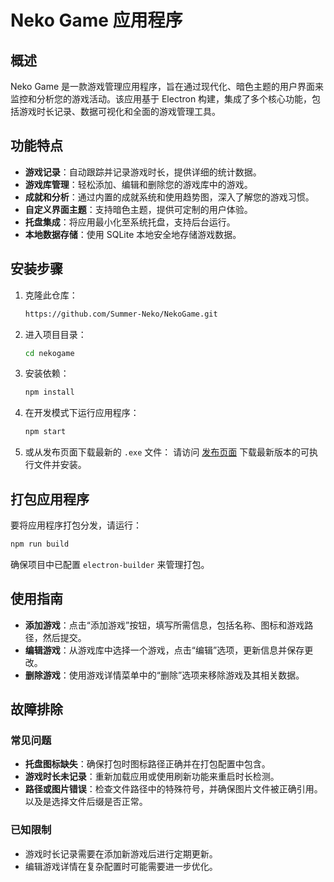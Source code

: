 # Neko Game 应用程序

## 概述
Neko Game 是一款游戏管理应用程序，旨在通过现代化、暗色主题的用户界面来监控和分析您的游戏活动。该应用基于 Electron 构建，集成了多个核心功能，包括游戏时长记录、数据可视化和全面的游戏管理工具。

## 功能特点
- **游戏记录**：自动跟踪并记录游戏时长，提供详细的统计数据。
- **游戏库管理**：轻松添加、编辑和删除您的游戏库中的游戏。
- **成就和分析**：通过内置的成就系统和使用趋势图，深入了解您的游戏习惯。
- **自定义界面主题**：支持暗色主题，提供可定制的用户体验。
- **托盘集成**：将应用最小化至系统托盘，支持后台运行。
- **本地数据存储**：使用 SQLite 本地安全地存储游戏数据。

## 安装步骤
1. 克隆此仓库：
   ```bash
   https://github.com/Summer-Neko/NekoGame.git
   ```
2. 进入项目目录：
   ```bash
   cd nekogame
   ```
3. 安装依赖：
   ```bash
   npm install
   ```
4. 在开发模式下运行应用程序：
   ```bash
   npm start
   ```
5. 或从发布页面下载最新的 `.exe` 文件：
   请访问 [发布页面](https://github.com/Summer-Neko/NekoGame/releases) 下载最新版本的可执行文件并安装。

## 打包应用程序
要将应用程序打包分发，请运行：
```bash
npm run build
```
确保项目中已配置 `electron-builder` 来管理打包。

## 使用指南
- **添加游戏**：点击“添加游戏”按钮，填写所需信息，包括名称、图标和游戏路径，然后提交。
- **编辑游戏**：从游戏库中选择一个游戏，点击“编辑”选项，更新信息并保存更改。
- **删除游戏**：使用游戏详情菜单中的“删除”选项来移除游戏及其相关数据。

## 故障排除
### 常见问题
- **托盘图标缺失**：确保打包时图标路径正确并在打包配置中包含。
- **游戏时长未记录**：重新加载应用或使用刷新功能来重启时长检测。
- **路径或图片错误**：检查文件路径中的特殊符号，并确保图片文件被正确引用。以及是选择文件后缀是否正常。

### 已知限制
- 游戏时长记录需要在添加新游戏后进行定期更新。
- 编辑游戏详情在复杂配置时可能需要进一步优化。



